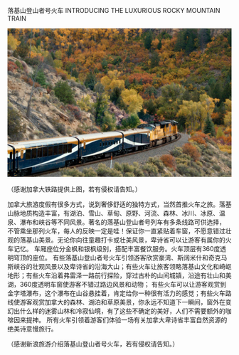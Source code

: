 落基山登山者号火车 INTRODUCING THE LUXURIOUS ROCKY MOUNTAIN TRAIN


![落基山登山者号火车  INTRODUCING THE LUXURIOUS ROCKY MOUNTAIN TRAIN](https://github.com/ywangnccu/ywang/blob/main/images/Rocky-Mountain-Train.jpg)

（感谢加拿大铁路提供上图，若有侵权请告知。）

加拿大旅游度假有很多方式，说到奢侈舒适的独特方式，当然首推火车之旅。落基山脉地质构造丰富，有湖泊、雪山、草甸、原野、河流、森林、冰川、冰原、温泉、瀑布和峡谷等不同风景。著名的落基山登山者号列车有多条线路可供选择，
不管乘坐那列火车，每人的反映一定是哇！保证你一直紧贴着车窗，不愿意错过壮观的落基山美景。无论你向往童趣打卡或壮美风景，卑诗省可以让游客有属你的火车记忆。 车厢座位分金枫和银枫级别，搭配丰富餐饮服务。火车顶层有360度透明穹顶的座位。
有些落基山登山者号火车引领游客欣赏豪湾、斯阔米什和奇克马斯峡谷的壮观风景以及卑诗省的沿海大山；有些火车让旅客领略落基山文化和崎岖地形；有些火车沿着弗雷泽一路前行探险，穿过古朴的山间城镇，沿途有壮山和美湖，360度透明车窗使游客不错过路边风景和动物；
有些火车可以让游客观赏到金字塔瀑布，这个瀑布在山谷悬挂着，肯定给你一种很有活力的感觉；有些火车路线使游客观赏加拿大的森林、湖泊和草原美景，你永远不知道下一瞬间，窗外在变幻出什么样的迷雾山林和冷寂仙境，有了这些不确定的美好，人们不需要额外的咖啡因来提神。
所有火车引领着游客们体验一场有关加拿大卑诗省丰富自然资源的绝美诗意慢旅行。

（感谢新浪旅游介绍落基山登山者号火车，若有侵权请告知。）
